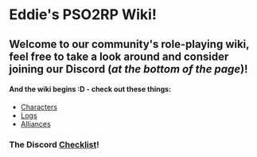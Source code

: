 # Eddie's PSO2RP Wiki!



## Welcome to our community's role-playing wiki, feel free to take a look around and consider joining our Discord (*at the bottom of the page*)!

#### And the wiki begins :D - check out these things: 
- [Characters](SubIndexes/Characters/Characters.md)
- [Logs](SubIndexes/Logs/%/Logs.md)
- [Alliances](SubIndexes/Alliances/Alliances.md)


### The Discord [Checklist](OffTopicIndexes/DiscordChecklist.md)!